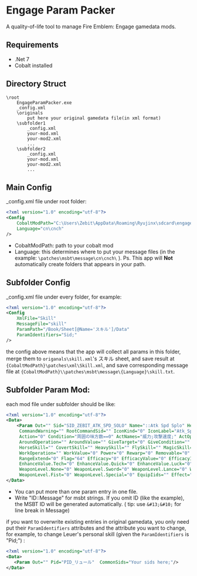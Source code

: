# Engage Param Packer

A quality-of-life tool to manage Fire Emblem: Engage gamedata mods.

## Requirements
 - .Net 7
 - Cobalt installed

## Directory Struct
```
\root
    EngageParamPacker.exe
    _config.xml
    \originals
        put here your original gamedata file(in xml format)
    \subfolder1
        _config.xml
        your-mod.xml
        your-mod2.xml
        ...
    \subfolder2
        _config.xml
        your-mod.xml
        your-mod2.xml
        ...
```

## Main Config
_config.xml file under root folder:
```xml
<?xml version="1.0" encoding="utf-8"?>
<Config
    CobaltModPath="C:\Users\Zebit\AppData\Roaming\Ryujinx\sdcard\engage\mods\YourModName"
    Language="cn\cnch"
/>
```

 - CobaltModPath: path to your cobalt mod
 - Language: this determines where to put your message files (in the example: `\patches\msbt\message\cn\cnch\` ). Ps. This app will **Not** automatically create folders that appears in your path.

 ## Subfolder Config
_config.xml file under every folder, for example:
```xml
<?xml version="1.0" encoding="utf-8"?>
<Config
    XmlFile="Skill"
    MessageFile="skill"
    ParamPath="/Book/Sheet[@Name='スキル']/Data"
    ParamIdentifiers="Sid;"
/>
```
the config above means that the app will collect all params in this folder, merge them to `origanals\skill.xml`'s スキル sheet, and save result at `{CobaltModPath}\patches\xml\Skill.xml`, and save corresponding message file at `{CobaltModPath}\\patches\msbt\message\{Language}\skill.txt`.

 ## Subfolder Param Mod:
 each mod file under subfolder should be like:
```xml
<?xml version="1.0" encoding="utf-8"?>
<Data>
    <Param Out="" Sid="SID_ZEBIT_ATK_SPD_SOLO" Name="::Atk Spd Splo" Help="::when there is no ally in 1 space&#13;&#10;grant atk,spd+7 during battle" CommandName="" CommandHelp=""
     CommandWarning="" RootCommandSid="" IconKind="0" IconLabel="Atk_Spd_Solo" IconBmap="" Priority="0" Layer="0" Order="0" Cycle="0" Life="0" Timing="3" Target="0" Frequency="0" Stand="0"
     Action="0" Condition="周囲の味方数==0" ActNames="威力;攻撃速度;" ActOperations="+;+;" ActValues="7;7;" AroundCenter="0" AroundTarget="0" AroundCondition="" AroundName=""
     AroundOperation="" AroundValue="" GiveTarget="0" GiveCondition="" GiveSids="" RemoveSids="" SyncConditions="" SyncSids="" RebirthSid="" EngageSid="" ChangeSids="" CooperationSkill=""
     HorseSkill="" CovertSkill="" HeavySkill="" FlySkill="" MagicSkill="" PranaSkill="" DragonSkill="" AttackRange="" OverlapRange="" OverlapTerrain="" ZocRange="" ZocType="0" Work="0" 
     WorkOperation="" WorkValue="0" Power="0" Rewarp="0" Removable="0" VisionCount="0" Cost="0" MoveSelf="0" MoveTarget="0" RangeTarget="0" RangeI="0" RangeO="0" RangeAdd="0" 
     RangeExtend="0" Flag="64" Efficacy="0" EfficacyValue="0" EfficacyIgnore="0" BadState="0" BadIgnore="0" WeaponProhibit="0" EnhanceLevel="0" EnhanceValue.Hp="0" EnhanceValue.Str="0" 
     EnhanceValue.Tech="0" EnhanceValue.Quick="0" EnhanceValue.Luck="0" EnhanceValue.Def="0" EnhanceValue.Magic="0" EnhanceValue.Mdef="0" EnhanceValue.Phys="0" EnhanceValue.Move="0" 
     WeaponLevel.None="0" WeaponLevel.Sword="0" WeaponLevel.Lance="0" WeaponLevel.Axe="0" WeaponLevel.Bow="0" WeaponLevel.Dagger="0" WeaponLevel.Magic="0" WeaponLevel.Rod="0" 
     WeaponLevel.Fist="0" WeaponLevel.Special="0" EquipIids="" Effect="汎用スキル" InheritanceCost="0" InheritanceSort="0" />
</Data>
```

 - You can put more than one param entry in one file.
 - Write "ID::Message" for msbt strings. If you omit ID (like the example), the MSBT ID will be generated automatically. ( tip: use `&#13;&#10;` for line break in Message)
 
 
 if you want to overwrite existing entries in original gamedata, you only need put their `ParamIdentifiers` attributes and the attribute you want to change, for example, to change Leuer's personal skill (given the  `ParamIdentifiers` is "Pid;") :
 ```xml
<?xml version="1.0" encoding="utf-8"?>
<Data>
    <Param Out="" Pid="PID_リュール"  CommonSids="Your sids here;"/>
</Data>
 ```


